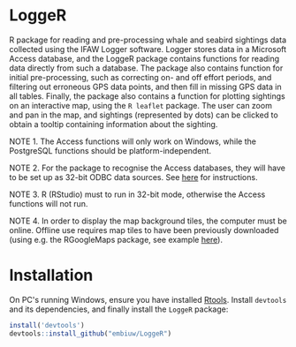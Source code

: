 # LoggeR
R package for reading and pre-processing whale and seabird sightings data collected using the IFAW Logger software.
Logger stores data in a Microsoft Access database, and the LoggeR package contains functions for reading data directly from such a database.
The package also contains function for initial pre-processing, such as correcting on- and off effort periods, and filtering out erroneous GPS data points, and then fill in missing GPS data in all tables.
Finally, the package also contains a function for plotting sightings on an interactive map, using the `R leaflet` package. 
The user can zoom and pan in the map, and sightings (represented by dots) can be clicked to obtain a tooltip containing information about the sighting.

NOTE 1. The Access functions will only work on Windows, while the PostgreSQL functions should be platform-independent.

NOTE 2. For the package to recognise the Access databases, they will have to be set up as 32-bit ODBC data sources. See [here](https://support.office.com/en-us/article/administer-odbc-data-sources-b19f856b-5b9b-48c9-8b93-07484bfab5a7) for instructions.

NOTE 3. R (RStudio) must to run in 32-bit mode, otherwise the Access functions will not run.

NOTE 4. In order to display the map background tiles, the computer must be online. Offline use requires map tiles to have been previously downloaded (using e.g. the RGoogleMaps package, see example [here](http://rgooglemaps.r-forge.r-project.org/OfflineMaps-RgoogleMaps-leaflets.html)).


# Installation
On PC's running Windows, ensure you have installed [Rtools](https://cran.r-project.org/bin/windows/Rtools/). Install `devtools` and its dependencies, and finally install the `LoggeR` package:

```R
install('devtools')
devtools::install_github("embiuw/LoggeR")
```
